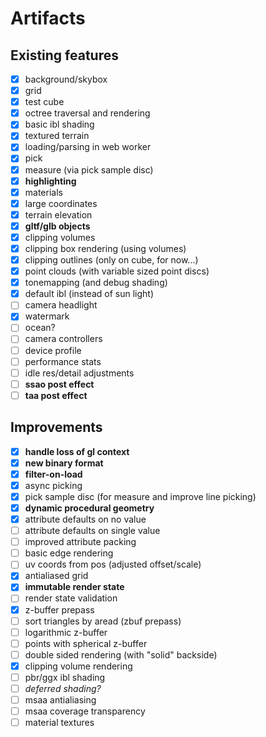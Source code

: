 # Artifacts

## Existing features

- [x] background/skybox
- [x] grid
- [x] test cube
- [x] octree traversal and rendering
- [x] basic ibl shading
- [x] textured terrain
- [x] loading/parsing in web worker
- [x] pick
- [x] measure (via pick sample disc)
- [x] **highlighting**
- [x] materials
- [x] large coordinates
- [x] terrain elevation
- [x] **gltf/glb objects**
- [x] clipping volumes
- [x] clipping box rendering (using volumes)
- [x] clipping outlines (only on cube, for now...)
- [x] point clouds (with variable sized point discs)
- [x] tonemapping (and debug shading)
- [x] default ibl (instead of sun light)
- [ ] camera headlight
- [x] watermark
- [ ] ocean?
- [ ] camera controllers
- [ ] device profile
- [ ] performance stats
- [ ] idle res/detail adjustments
- [ ] **ssao post effect**
- [ ] **taa post effect**

## Improvements

- [x] **handle loss of gl context**
- [x] **new binary format**
- [x] **filter-on-load**
- [x] async picking
- [x] pick sample disc (for measure and improve line picking)
- [x] **dynamic procedural geometry**
- [x] attribute defaults on no value
- [ ] attribute defaults on single value
- [ ] improved attribute packing
- [ ] basic edge rendering
- [ ] uv coords from pos (adjusted offset/scale)
- [x] antialiased grid
- [x] **immutable render state**
- [ ] render state validation
- [x] z-buffer prepass
- [ ] sort triangles by aread (zbuf prepass)
- [ ] logarithmic z-buffer
- [ ] points with spherical z-buffer
- [ ] double sided rendering (with "solid" backside)
- [x] clipping volume rendering
- [ ] pbr/ggx ibl shading
- [ ] *deferred shading?*
- [ ] msaa antialiasing
- [ ] msaa coverage transparency
- [ ] material textures
